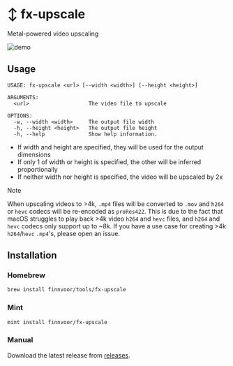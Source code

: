 # ↕️ fx-upscale
Metal-powered video upscaling

![demo](https://github.com/Finnvoor/fx-upscale/assets/8284016/b3613348-a553-43b6-a607-fd35f33d99d6)


## Usage
```
USAGE: fx-upscale <url> [--width <width>] [--height <height>]

ARGUMENTS:
  <url>                   The video file to upscale

OPTIONS:
  -w, --width <width>     The output file width
  -h, --height <height>   The output file height
  -h, --help              Show help information.
```
- If width and height are specified, they will be used for the output dimensions
- If only 1 of width or height is specified, the other will be inferred proportionally
- If neither width nor height is specified, the video will be upscaled by 2x

> [!NOTE]
> When upscaling videos to >4k, `.mp4` files will be converted to `.mov` and `h264` or `hevc` codecs will be re-encoded as `proRes422`.  This is due to the fact that macOS struggles to play back >4k video `h264` and `hevc` files, and `h264` and `hevc` codecs only support up to ~8k.  If you have a use case for creating >4k `h264`/`hevc` `.mp4`'s, please open an issue.

## Installation
### Homebrew
```bash
brew install finnvoor/tools/fx-upscale
```

### Mint
```bash
mint install finnvoor/fx-upscale
```

### Manual
Download the latest release from [releases](https://github.com/Finnvoor/MetalFXUpscale/releases).
